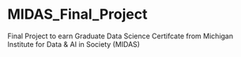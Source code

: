 # MIDAS_Final_Project
Final Project to earn Graduate Data Science Certifcate from Michigan Institute for Data &amp; AI in Society (MIDAS)
